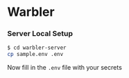 # Warbler

### Server Local Setup

```bash
$ cd warbler-server
cp sample.env .env
```

Now fill in the `.env` file with your secrets
